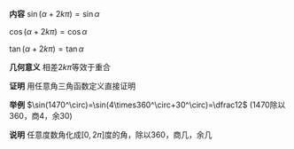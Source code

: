 **内容**
$\sin(\alpha+2k\pi)=\sin\alpha$

$\cos(\alpha+2k\pi)=\cos\alpha$

$\tan(\alpha+2k\pi)=\tan\alpha$

**几何意义**
相差$2k\pi$等效于重合

**证明**
用任意角三角函数定义直接证明

**举例**
$\sin(1470^\circ)=\sin(4\times360^\circ+30^\circ)=\dfrac12$
(1470除以360，商4，余30)

**说明**
任意度数角化成$[0,2\pi]$度的角，除以360，商几，余几
